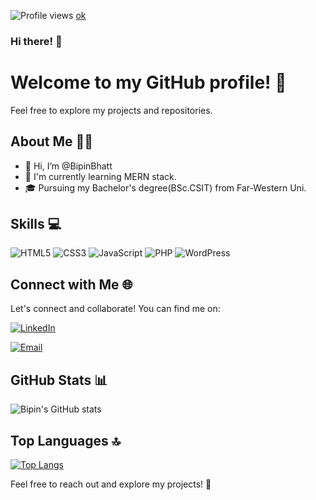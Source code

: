 ![Profile views](https://komarev.com/ghpvc/?username=bipinbhatt08&color=brightgreen)
<a href="https://github.com/bipinbhatt08/portfolio/blob/main/assets/imgs/bipinBhatt.jpg">ok<a>

### Hi there! 👋

<!--
**bipinbhatt08/bipinbhatt08** is a ✨ _special_ ✨ repository because its `README.md` (this file) appears on your GitHub profile.

Here are some ideas to get you started:

- 🔭 I’m currently working on ...
- 🌱 I’m currently learning ...
- 👯 I’m looking to collaborate on ...
- 🤔 I’m looking for help with ...
- 💬 Ask me about ...
- 📫 How to reach me: ...
- 😄 Pronouns: ...
- ⚡ Fun fact: ...
-->

# Welcome to my GitHub profile! 🚀

Feel free to explore my projects and repositories.

## About Me 🙋‍♂️

- 👋 Hi, I’m @BipinBhatt
- 🌱 I'm currently learning MERN stack.
- 🎓 Pursuing my Bachelor's degree(BSc.CSIT) from Far-Western Uni.

## Skills 💻

![HTML5](https://img.shields.io/badge/HTML5-🌟-orange?style=flat&logo=html5)
![CSS3](https://img.shields.io/badge/CSS3-🌟-blue?style=flat&logo=css3)
![JavaScript](https://img.shields.io/badge/JavaScript-🌟-yellow?style=flat&logo=javascript)
![PHP](https://img.shields.io/badge/PHP-🌟-purple?style=flat&logo=php)
![WordPress](https://img.shields.io/badge/WordPress-🌟-blue?style=flat&logo=wordpress)

## Connect with Me 🌐

Let's connect and collaborate! You can find me on:

[![LinkedIn](https://img.shields.io/badge/LinkedIn-Connect-blue?style=flat&logo=linkedin)](https://www.linkedin.com/in/bipin-bhatt-a6a11b233/)

[![Email](https://img.shields.io/badge/Email-Contact-red?style=flat&logo=gmail)](mailto:bipinbhatt280@gmail.com)

## GitHub Stats 📊

![Bipin's GitHub stats](https://github-readme-stats.vercel.app/api?username=bipinbhatt08&show_icons=true&hide=prs&theme=radical)

## Top Languages 🔝

[![Top Langs](https://github-readme-stats.vercel.app/api/top-langs/?username=bipinbhatt08&layout=compact&theme=radical)](https://github.com/bipinbhatt08)



Feel free to reach out and explore my projects! 🚀

